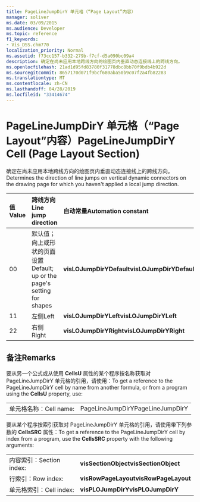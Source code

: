 ```yaml
---
title: PageLineJumpDirY 单元格（“Page Layout”内容）
manager: soliver
ms.date: 03/09/2015
ms.audience: Developer
ms.topic: reference
f1_keywords:
- Vis_DSS.chm770
localization_priority: Normal
ms.assetid: f73cc157-b332-279b-f7cf-d5a090bc09a4
description: 确定在尚未应用本地跨线方向的绘图页内垂直动态连接线上的跨线方向。
ms.openlocfilehash: 21ad1d95fd83780f31778dbc8bb70f9bdb4b922d
ms.sourcegitcommit: 8657170d071f9bcf680aba50b9c07f2a4fb82283
ms.translationtype: MT
ms.contentlocale: zh-CN
ms.lasthandoff: 04/28/2019
ms.locfileid: "33414674"
---
```

# <a name="pagelinejumpdiry-cell-page-layout-section"></a><span data-ttu-id="7999a-103">PageLineJumpDirY 单元格（“Page Layout”内容）</span><span class="sxs-lookup"><span data-stu-id="7999a-103">PageLineJumpDirY Cell (Page Layout Section)</span></span>

<span data-ttu-id="7999a-104">确定在尚未应用本地跨线方向的绘图页内垂直动态连接线上的跨线方向。</span><span class="sxs-lookup"><span data-stu-id="7999a-104">Determines the direction of line jumps on vertical dynamic connectors on the drawing page for which you haven't applied a local jump direction.</span></span>
  
|<span data-ttu-id="7999a-105">**值**</span><span class="sxs-lookup"><span data-stu-id="7999a-105">**Value**</span></span>|<span data-ttu-id="7999a-106">**跨线方向**</span><span class="sxs-lookup"><span data-stu-id="7999a-106">**Line jump direction**</span></span>|<span data-ttu-id="7999a-107">**自动常量**</span><span class="sxs-lookup"><span data-stu-id="7999a-107">**Automation constant**</span></span>|
|:-----|:-----|:-----|
| <span data-ttu-id="7999a-108">0</span><span class="sxs-lookup"><span data-stu-id="7999a-108">0</span></span>  <br/> | <span data-ttu-id="7999a-109">默认值；向上或形状的页面设置</span><span class="sxs-lookup"><span data-stu-id="7999a-109">Default; up or the page's setting for shapes</span></span>  <br/> |<span data-ttu-id="7999a-110">**visLOJumpDirYDefault**</span><span class="sxs-lookup"><span data-stu-id="7999a-110">**visLOJumpDirYDefault**</span></span> <br/> |
| <span data-ttu-id="7999a-111">1</span><span class="sxs-lookup"><span data-stu-id="7999a-111">1</span></span>  <br/> | <span data-ttu-id="7999a-112">左侧</span><span class="sxs-lookup"><span data-stu-id="7999a-112">Left</span></span>  <br/> |<span data-ttu-id="7999a-113">**visLOJumpDirYLeft**</span><span class="sxs-lookup"><span data-stu-id="7999a-113">**visLOJumpDirYLeft**</span></span> <br/> |
| <span data-ttu-id="7999a-114">2</span><span class="sxs-lookup"><span data-stu-id="7999a-114">2</span></span>  <br/> | <span data-ttu-id="7999a-115">右侧</span><span class="sxs-lookup"><span data-stu-id="7999a-115">Right</span></span>  <br/> |<span data-ttu-id="7999a-116">**visLOJumpDirYRight**</span><span class="sxs-lookup"><span data-stu-id="7999a-116">**visLOJumpDirYRight**</span></span> <br/> |
   
## <a name="remarks"></a><span data-ttu-id="7999a-117">备注</span><span class="sxs-lookup"><span data-stu-id="7999a-117">Remarks</span></span>

<span data-ttu-id="7999a-118">要从另一个公式或从使用 **CellsU** 属性的某个程序按名称获取对 PageLineJumpDirY 单元格的引用，请使用：</span><span class="sxs-lookup"><span data-stu-id="7999a-118">To get a reference to the PageLineJumpDirY cell by name from another formula, or from a program using the **CellsU** property, use:</span></span> 
  
|||
|:-----|:-----|
| <span data-ttu-id="7999a-119">单元格名称：</span><span class="sxs-lookup"><span data-stu-id="7999a-119">Cell name:</span></span>  <br/> | <span data-ttu-id="7999a-120">PageLineJumpDirY</span><span class="sxs-lookup"><span data-stu-id="7999a-120">PageLineJumpDirY</span></span>  <br/> |
   
<span data-ttu-id="7999a-121">要从某个程序按索引获取对 PageLineJumpDirY 单元格的引用，请使用带下列参数的 **CellsSRC** 属性：</span><span class="sxs-lookup"><span data-stu-id="7999a-121">To get a reference to the PageLineJumpDirY cell by index from a program, use the **CellsSRC** property with the following arguments:</span></span> 
  
|||
|:-----|:-----|
| <span data-ttu-id="7999a-122">内容索引：</span><span class="sxs-lookup"><span data-stu-id="7999a-122">Section index:</span></span>  <br/> |<span data-ttu-id="7999a-123">**visSectionObject**</span><span class="sxs-lookup"><span data-stu-id="7999a-123">**visSectionObject**</span></span> <br/> |
| <span data-ttu-id="7999a-124">行索引：</span><span class="sxs-lookup"><span data-stu-id="7999a-124">Row index:</span></span>  <br/> |<span data-ttu-id="7999a-125">**visRowPageLayout**</span><span class="sxs-lookup"><span data-stu-id="7999a-125">**visRowPageLayout**</span></span> <br/> |
| <span data-ttu-id="7999a-126">单元格索引：</span><span class="sxs-lookup"><span data-stu-id="7999a-126">Cell index:</span></span>  <br/> |<span data-ttu-id="7999a-127">**visPLOJumpDirY**</span><span class="sxs-lookup"><span data-stu-id="7999a-127">**visPLOJumpDirY**</span></span> <br/> |
   

